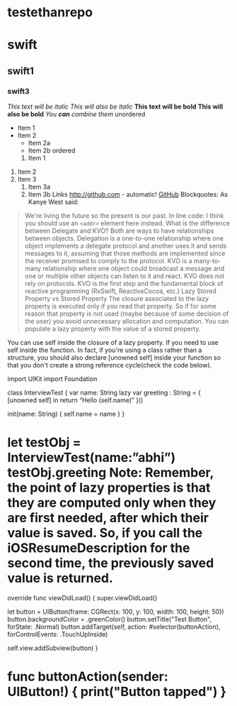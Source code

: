 # testethanrepo
# swift
## swift1
### swift3
*This text will be italic*
_This will also be italic_
**This text will be bold**
__This will also be bold__
_You **can** combine them_
unordered
* Item 1
* Item 2
  * Item 2a
  * Item 2b
  ordered
  1. Item 1
1. Item 2
1. Item 3
   1. Item 3a
   1. Item 3b
   Links
   http://github.com - automatic!
[GitHub](http://github.com)
Blockquotes:
As Kanye West said:

> We're living the future so
> the present is our past.
In line code:
I think you should use an
`<addr>` element here instead.
What is the difference between Delegate and KVO?
Both are ways to have relationships between objects. Delegation is a one-to-one relationship where one object implements a delegate protocol and another uses it and sends messages to it, assuming that those methods are implemented since the receiver promised to comply to the protocol. KVO is a many-to-many relationship where one object could broadcast a message and one or multiple other objects can listen to it and react. KVO does not rely on protocols. KVO is the first step and the fundamental block of reactive programming (RxSwift, ReactiveCocoa, etc.)
Lazy Stored Property vs Stored Property
The closure associated to the lazy property is executed only if you read that property. So if for some reason that property is not used (maybe because of some decision of the user) you avoid unnecessary allocation and computation. You can populate a lazy property with the value of a stored property.

You can use self inside the closure of a lazy property. If you need to use self inside the function. In fact, if you're using a class rather than a structure, you should also declare [unowned self] inside your function so that you don't create a strong reference cycle(check the code below).

import UIKit
import Foundation

class InterviewTest {
 var name: String
 lazy var greeting : String = { [unowned self] in
   return “Hello \(self.name)”
 }()
 
 init(name: String) {
  self.name = name
 }
}

let testObj = InterviewTest(name:”abhi”)
testObj.greeting
Note: Remember, the point of lazy properties is that they are computed only when they are first needed, after which their value is saved. So, if you call the iOSResumeDescription for the second time, the previously saved value is returned.
=======================================
override func viewDidLoad() {
  super.viewDidLoad()

  let button = UIButton(frame: CGRect(x: 100, y: 100, width: 100, height: 50))
  button.backgroundColor = .greenColor()
  button.setTitle("Test Button", forState: .Normal)
  button.addTarget(self, action: #selector(buttonAction), forControlEvents: .TouchUpInside)

  self.view.addSubview(button)
}

func buttonAction(sender: UIButton!) {
  print("Button tapped")
}
==================

